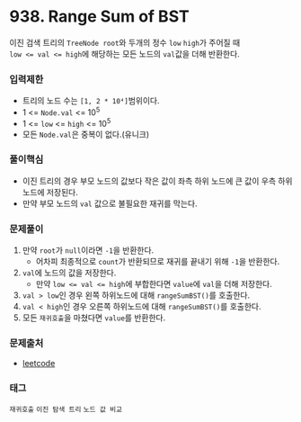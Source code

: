 # 938. Range Sum of BST
이진 검색 트리의 `TreeNode root`와 두개의 정수 `low` `high`가 주어질 때  
`low <= val <= high`에 해당하는 모든 노드의 `val`값을 더해 반환한다.
### 입력제한
- 트리의 노드 수는 `[1, 2 * 10⁴]`범위이다.
- 1 <= `Node.val` <= 10<sup>5</sup>
- 1 <= `low` <= `high` <= 10<sup>5</sup>
- 모든 `Node.val`은 중복이 없다.(유니크)
### 풀이핵심
- 이진 트리의 경우 부모 노드의 값보다 작은 값이 좌측 하위 노드에 큰 값이 우측 하위 노드에 저장된다.
- 만약 부모 노드의 `val` 값으로 불필요한 재귀를 막는다.
### 문제풀이
1. 만약 `root`가 `null`이라면 `-1`을 반환한다.
   - 어차피 최종적으로 `count`가 반환되므로 재귀를 끝내기 위해 `-1`을 반환한다.
2. `val`에 노드의 값을 저장한다.
   - 만약 `low <= val <= high`에 부합한다면 `value`에 `val`을 더해 저장한다.
3. `val > low`인 경우 왼쪽 하위노드에 대해 `rangeSumBST()`를 호출한다.
4. `val < high`인 경우 오른쪽 하위노드에 대해 `rangeSumBST()`를 호출한다.
5. 모든 `재귀호출`을 마쳤다면 `value`를 반환한다.
### 문제출처
- [leetcode](https://leetcode.com/problems/range-sum-of-bst/)
### 태그
`재귀호출` `이진 탐색 트리` `노드 값 비교`